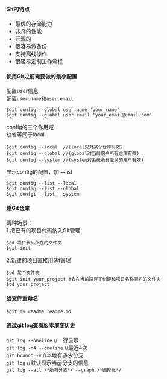 #### Git的特点  
* 最优的存储能力  
* 非凡的性能  
* 开源的  
* 很容易做备份  
* 支持离线操作 
* 很容易定制工作流程  

#### 使用Git之前需要做的最小配置  
配置user信息  
配置`user.name`和`user.email`  

	$git config --global user.name 'your_name'  
	$git config --global user.email 'your_email@email.com'  

config的三个作用域  
缺省等同于local  

	$git config --local  //(local只对某个仓库有效)  
	$git config --global //(global对当前用户所有仓库有效)  
	$git config --system //(system对系统所有登录的用户有效)  

显示config的配置，加 --list  

	$git config --list --local  
	$git config --list --global  
	$git confgi --list --system  


#### 建Git仓库  
两种场景：  
1.把已有的项目代码纳入Git管理  

	$cd 项目代码所在的文件夹  
	$git init  

2.新建的项目直接用Git管理  

	$cd 某个文件夹  	
	$git init your_project #会在当前路径下创建和项目名称同名的文件夹  
	$cd your_project  



#### 给文件重命名  

	$git mv readme readme.md  

#### 通过git log查看版本演变历史  
`git log --oneline`	//一行显示  
`git log -n4 --oneline`	//最近4次  
`git branch -v` //本地有多少分支  
`git log` //默认显示当前分支的信息  
`git log --all /*所有分支*/ --graph /*图形化*/`